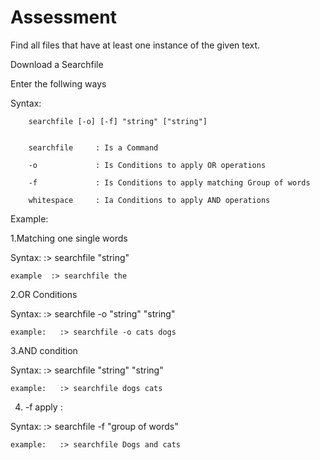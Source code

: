 # Assessment
Find all files that have at least one instance of the given text.

Download a Searchfile

Enter the follwing ways

Syntax:

        searchfile [-o] [-f] "string" ["string"]
		
		
		searchfile     : Is a Command
		
		-o             : Is Conditions to apply OR operations
		
		-f             : Is Conditions to apply matching Group of words
		
		whitespace     : Ia Conditions to apply AND operations

		
Example:

1.Matching one single words
   
  Syntax:   :> searchfile "string" 
  
	example  :> searchfile the
	
	
2.OR Conditions

  Syntax:    :> searchfile -o "string" "string"
  
    example:   :> searchfile -o cats dogs
   
   
3.AND condition

  Syntax:    :> searchfile "string" "string"
  
    example:   :> searchfile dogs cats
	
	
4. -f apply :

  Syntax:    :> searchfile -f "group of words"
  
    example:   :> searchfile Dogs and cats
	